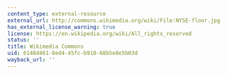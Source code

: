 ```yaml
---
content_type: external-resource
external_url: http://commons.wikimedia.org/wiki/File:NYSE-floor.jpg
has_external_license_warning: true
license: https://en.wikipedia.org/wiki/All_rights_reserved
status: ''
title: Wikimedia Commons
uid: 6148d461-8ed4-45fc-b910-68b5e8e5b03d
wayback_url: ''
---
```

